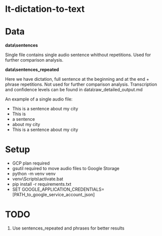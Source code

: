 # lt-dictation-to-text

# Data
**data\sentences**

Single file contains single audio sentence whithout repetitions. Used for further comparison analysis.

**data\sentences_repeated**

Here we have dictation, full sentence at the beginning and at the end + phrase repetitions. Not used for further comparison analysis. Transcription and confidence levels can be found in data\raw_detailed_output.md

An example of a single audio file:
* This is a sentence about my city
* This is
* a sentence
* about my city
* This is a sentence about my city

# Setup

* GCP plan required
* gsutil required to move audio files to Google Storage
* python -m venv venv
* venv\Scripts\activate.bat
* pip install -r requirements.txt
* SET GOOGLE_APPLICATION_CREDENTIALS=[PATH_to_google_service_account_json]

# TODO

1. Use sentences_repeated and phrases for better results